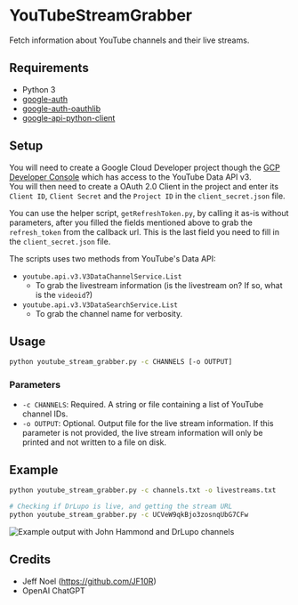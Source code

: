 # YouTubeStreamGrabber

Fetch information about YouTube channels and their live streams.

## Requirements

- Python 3
- [google-auth](https://pypi.org/project/google-auth/)
- [google-auth-oauthlib](https://pypi.org/project/google-auth-oauthlib/)
- [google-api-python-client](https://pypi.org/project/google-api-python-client/)

## Setup

You will need to create a Google Cloud Developer project though the [GCP Developer Console](https://console.cloud.google.com/) which has access to the YouTube Data API v3.  
You will then need to create a OAuth 2.0 Client in the project and enter its `Client ID`, `Client Secret` and the `Project ID` in the `client_secret.json` file.

You can use the helper script, `getRefreshToken.py`, by calling it as-is without parameters, after you filled the fields mentioned above to grab the `refresh_token` from the callback url. This is the last field you need to fill in the `client_secret.json` file.

The scripts uses two methods from YouTube's Data API:  

- `youtube.api.v3.V3DataChannelService.List`
  - To grab the livestream information (is the livestream on? If so, what is the `videoid`?)
- `youtube.api.v3.V3DataSearchService.List`
  - To grab the channel name for verbosity.

## Usage

```bash
python youtube_stream_grabber.py -c CHANNELS [-o OUTPUT]
```

### Parameters

- `-c CHANNELS`:  Required. A string or file containing a list of YouTube channel IDs.  
- `-o OUTPUT`:    Optional. Output file for the live stream information. If this parameter is not provided, the live stream information will only be printed and not written to a file on disk.

## Example
```bash
python youtube_stream_grabber.py -c channels.txt -o livestreams.txt

# Checking if DrLupo is live, and getting the stream URL
python youtube_stream_grabber.py -c UCVeW9qkBjo3zosnqUbG7CFw
```

![Example output with John Hammond and DrLupo channels](https://user-images.githubusercontent.com/2191497/211171113-60009f93-6bfc-4774-9a12-a18814cdaff0.png)

## Credits

- Jeff Noel (https://github.com/JF10R)
- OpenAI ChatGPT
